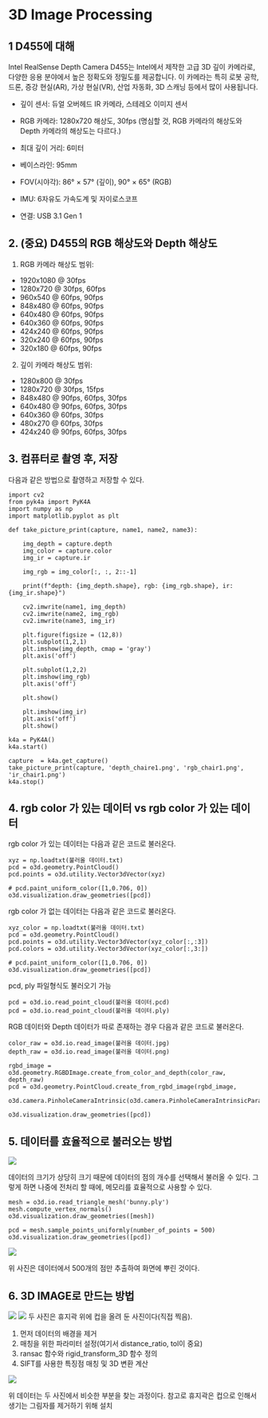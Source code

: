 # 3D Image Processing

## 1 D455에 대해
Intel RealSense Depth Camera D455는 Intel에서 제작한 고급 3D 깊이 카메라로, 다양한 응용 분야에서 높은 정확도와 정밀도를 제공합니다. 이 카메라는 특히 로봇 공학, 드론, 증강 현실(AR), 가상 현실(VR), 산업 자동화, 3D 스캐닝 등에서 많이 사용됩니다.

- 깊이 센서: 듀얼 오버헤드 IR 카메라, 스테레오 이미지 센서
- RGB 카메라: 1280x720 해상도, 30fps
(명심할 것, RGB 카메라의 해상도와 Depth 카메라의 해상도는 다르다.)

- 최대 깊이 거리: 6미터
- 베이스라인: 95mm
- FOV(시야각): 86° × 57° (깊이), 90° × 65° (RGB)
- IMU: 6자유도 가속도계 및 자이로스코프
- 연결: USB 3.1 Gen 1


## 2. (중요) D455의 RGB 해상도와 Depth 해상도

1. RGB 카메라 해상도 범위:
- 1920x1080 @ 30fps
- 1280x720 @ 30fps, 60fps
- 960x540 @ 60fps, 90fps
- 848x480 @ 60fps, 90fps
- 640x480 @ 60fps, 90fps
- 640x360 @ 60fps, 90fps
- 424x240 @ 60fps, 90fps
- 320x240 @ 60fps, 90fps
- 320x180 @ 60fps, 90fps
  
2. 깊이 카메라 해상도 범위:
- 1280x800 @ 30fps
- 1280x720 @ 30fps, 15fps
- 848x480 @ 90fps, 60fps, 30fps
- 640x480 @ 90fps, 60fps, 30fps
- 640x360 @ 60fps, 30fps
- 480x270 @ 60fps, 30fps
- 424x240 @ 90fps, 60fps, 30fps

## 3. 컴퓨터로 촬영 후, 저장

다음과 같은 방법으로 촬영하고 저장할 수 있다.

```
import cv2
from pyk4a import PyK4A
import numpy as np
import matplotlib.pyplot as plt

def take_picture_print(capture, name1, name2, name3):

    img_depth = capture.depth
    img_color = capture.color
    img_ir = capture.ir

    img_rgb = img_color[:, :, 2::-1]

    print(f"depth: {img_depth.shape}, rgb: {img_rgb.shape}, ir: {img_ir.shape}")

    cv2.imwrite(name1, img_depth)
    cv2.imwrite(name2, img_rgb)
    cv2.imwrite(name3, img_ir)

    plt.figure(figsize = (12,8))
    plt.subplot(1,2,1)
    plt.imshow(img_depth, cmap = 'gray')
    plt.axis('off')

    plt.subplot(1,2,2)
    plt.imshow(img_rgb)
    plt.axis('off')

    plt.show()

    plt.imshow(img_ir)
    plt.axis('off')
    plt.show()

k4a = PyK4A()
k4a.start()

capture  = k4a.get_capture()
take_picture_print(capture, 'depth_chaire1.png', 'rgb_chair1.png', 'ir_chair1.png')
k4a.stop()
```

## 4. rgb color 가 있는 데이터 vs rgb color 가 있는 데이터 

rgb color 가 있는 데이터는 다음과 같은 코드로 불러온다.

```
xyz = np.loadtxt(불러올 데이터.txt)
pcd = o3d.geometry.PointCloud()
pcd.points = o3d.utility.Vector3dVector(xyz)

# pcd.paint_uniform_color([1,0.706, 0])
o3d.visualization.draw_geometries([pcd])
```

rgb color 가 없는 데이터는 다음과 같은 코드로 불러온다.

```
xyz_color = np.loadtxt(불러올 데이터.txt)
pcd = o3d.geometry.PointCloud()
pcd.points = o3d.utility.Vector3dVector(xyz_color[:,:3])
pcd.colors = o3d.utility.Vector3dVector(xyz_color[:,3:])

# pcd.paint_uniform_color([1,0.706, 0])
o3d.visualization.draw_geometries([pcd])
```

pcd, ply 파일형식도 불러오기 가능

```
pcd = o3d.io.read_point_cloud(불러올 데이터.pcd)
pcd = o3d.io.read_point_cloud(불러올 데이터.ply)
```

RGB 데이터와 Depth 데이터가 따로 존재하는 경우 다음과 같은 코드로 불러온다.

```
color_raw = o3d.io.read_image(불러올 데이터.jpg)
depth_raw = o3d.io.read_image(불러올 데이터.png)

rgbd_image = o3d.geometry.RGBDImage.create_from_color_and_depth(color_raw, depth_raw)
pcd = o3d.geometry.PointCloud.create_from_rgbd_image(rgbd_image,
                                                    o3d.camera.PinholeCameraIntrinsic(o3d.camera.PinholeCameraIntrinsicParameters.PrimeSenseDefault))

o3d.visualization.draw_geometries([pcd])
```

## 5. 데이터를 효율적으로 불러오는 방법

<img src="https://github.com/bloodmage1/3D_image_processing/blob/main/img/rgb1.png" />

데이터의 크기가 상당히 크기 때문에 데이터의 점의 개수를 선택해서 불러올 수 있다. 그렇게 하면 나중에 전처리 할 때에, 메모리를 효율적으로 사용할 수 있다.

```
mesh = o3d.io.read_triangle_mesh('bunny.ply')
mesh.compute_vertex_normals()
o3d.visualization.draw_geometries([mesh])

pcd = mesh.sample_points_uniformly(number_of_points = 500)
o3d.visualization.draw_geometries([pcd])
```

<img src="https://github.com/bloodmage1/3D_image_processing/blob/main/img/rgb_scatter.png" />

위 사진은 데이터에서 500개의 점만 추출하여 화면에 뿌린 것이다.

## 6. 3D IMAGE로 만드는 방법

<img src="https://github.com/bloodmage1/3D_image_processing/blob/main/img/Cup_pictures.png" />
<img src="https://github.com/bloodmage1/3D_image_processing/blob/main/img/Cup_pictures2.png" />
두 사진은 휴지곽 위에 컵을 올려 둔 사진이다(직접 찍음).

1. 먼저 데이터의 배경을 제거
2. 매칭을 위한 파라미터 설정(여기서 distance_ratio, tol이 중요)
3. ransac 함수와 rigid_transform_3D 함수 정의
4. SIFT를 사용한 특징점 매칭 및 3D 변환 계산

<img src="https://github.com/bloodmage1/3D_image_processing/blob/main/img/Cup_merge.png" />


위 데이터는 두 사진에서 비슷한 부분을 찾는 과정이다. 참고로 휴지곽은 컵으로 인해서 생기는 그림자를 제거하기 위해 설치









































































































   

